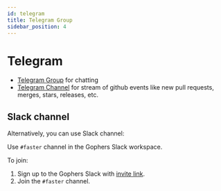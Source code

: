 ```yaml
---
id: telegram
title: Telegram Group
sidebar_position: 4
---
```


# Telegram

- [Telegram Group](https://t.me/go_faster_dev) for chatting
- [Telegram Channel](https://t.me/go_faster_news) for stream of github events like new pull requests, merges, stars, releases, etc.
 

## Slack channel

Alternatively, you can use Slack channel:

Use `#faster` channel in the Gophers Slack workspace.

To join:

1. Sign up to the Gophers Slack with [invite link](https://invite.slack.golangbridge.org).
2. Join the `#faster` channel.
